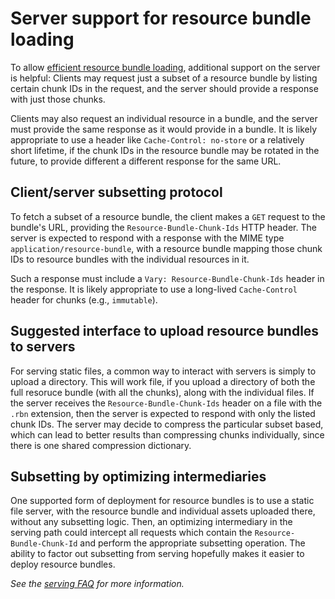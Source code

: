 # Server support for resource bundle loading

To allow [efficient resource bundle loading](./subresource-loading), additional support on the server is helpful: Clients may request just a subset of a resource bundle by listing certain chunk IDs in the request, and the server should provide a response with just those chunks.

Clients may also request an individual resource in a bundle, and the server must provide the same response as it would provide in a bundle. It is likely appropriate to use a header like `Cache-Control: no-store` or a relatively short lifetime, if the chunk IDs in the resource bundle may be rotated in the future, to provide different a different response for the same URL.

## Client/server subsetting protocol

To fetch a subset of a resource bundle, the client makes a `GET` request to the bundle's URL, providing the `Resource-Bundle-Chunk-Ids` HTTP header. The server is expected to respond with a response with the MIME type `application/resource-bundle`, with a resource bundle mapping those chunk IDs to resource bundles with the individual resources in it.

Such a response must include a `Vary: Resource-Bundle-Chunk-Ids` header in the response. It is likely appropriate to use a long-lived `Cache-Control` header for chunks (e.g., `immutable`).

<!-- TODO: Provide examples to make this all easier to understand -->

## Suggested interface to upload resource bundles to servers

For serving static files, a common way to interact with servers is simply to upload a directory. This will work file, if you upload a directory of both the full resoruce bundle (with all the chunks), along with the individual files. If the server receives the `Resource-Bundle-Chunk-Ids` header on a file with the `.rbn` extension, then the server is expected to respond with only the listed chunk IDs. The server may decide to compress the particular subset based, which can lead to better results than compressing chunks individually, since there is one shared compression dictionary.

## Subsetting by optimizing intermediaries

One supported form of deployment for resource bundles is to use a static file server, with the resource bundle and individual assets uploaded there, without any subsetting logic. Then, an optimizing intermediary in the serving path could intercept all requests which contain the `Resource-Bundle-Chunk-Id` and perform the appropriate subsetting operation. The ability to factor out subsetting from serving hopefully makes it easier to deploy resource bundles.

*See the [serving FAQ](./faq.md#serving) for more information.*